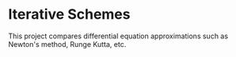 # Iterative Schemes

This project compares differential equation approximations such as Newton's method, Runge Kutta, etc.
